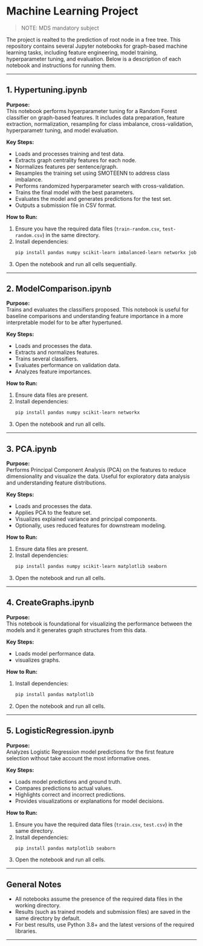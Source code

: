 # Machine Learning Project

>NOTE: MDS mandatory subject

The project is realted to the prediction of root node in a free tree. This repository contains several Jupyter notebooks for graph-based machine learning tasks, including feature engineering, model training, hyperparameter tuning, and evaluation. Below is a description of each notebook and instructions for running them.

---

## 1. Hypertuning.ipynb

**Purpose:**  
This notebook performs hyperparameter tuning for a Random Forest classifier on graph-based features. It includes data preparation, feature extraction, normalization, resampling for class imbalance, cross-validation, hyperparametr tuning, and model evaluation.

**Key Steps:**
- Loads and processes training and test data.
- Extracts graph centrality features for each node.
- Normalizes features per sentence/graph.
- Resamples the training set using SMOTEENN to address class imbalance.
- Performs randomized hyperparameter search with cross-validation.
- Trains the final model with the best parameters.
- Evaluates the model and generates predictions for the test set.
- Outputs a submission file in CSV format.

**How to Run:**
1. Ensure you have the required data files (`train-random.csv`, `test-random.csv`) in the same directory.
2. Install dependencies:
   ```bash
   pip install pandas numpy scikit-learn imbalanced-learn networkx joblib
   ```
3. Open the notebook and run all cells sequentially.

---

## 2. ModelComparison.ipynb

**Purpose:**  
Trains and evaluates the classifiers proposed. This notebook is useful for baseline comparisons and understanding feature importance in a more interpretable model for to be after hypertuned.

**Key Steps:**
- Loads and processes the data.
- Extracts and normalizes features.
- Trains several classifiers.
- Evaluates performance on validation data.
- Analyzes feature importances.

**How to Run:**
1. Ensure data files are present.
2. Install dependencies:
   ```bash
   pip install pandas numpy scikit-learn networkx
   ```
3. Open the notebook and run all cells.

---

## 3. PCA.ipynb

**Purpose:**  
Performs Principal Component Analysis (PCA) on the features to reduce dimensionality and visualize the data. Useful for exploratory data analysis and understanding feature distributions.

**Key Steps:**
- Loads and processes the data.
- Applies PCA to the feature set.
- Visualizes explained variance and principal components.
- Optionally, uses reduced features for downstream modeling.

**How to Run:**
1. Ensure data files are present.
2. Install dependencies:
   ```bash
   pip install pandas numpy scikit-learn matplotlib seaborn
   ```
3. Open the notebook and run all cells.

---

## 4. CreateGraphs.ipynb

**Purpose:**  
This notebook is foundational for visualizing the performance between the models and it generates graph structures from this data. 

**Key Steps:**
- Loads model performance data.
- visualizes graphs.

**How to Run:**
1. Install dependencies:
   ```bash
   pip install pandas matplotlib
   ```
2. Open the notebook and run all cells.

---

## 5. LogisticRegression.ipynb

**Purpose:**  
Analyzes Logistic Regression model predictions for the first feature selection without take account the most informative ones.

**Key Steps:**
- Loads model predictions and ground truth.
- Compares predictions to actual values.
- Highlights correct and incorrect predictions.
- Provides visualizations or explanations for model decisions.

**How to Run:**
1. Ensure you have the required data files (`train.csv`, `test.csv`) in the same directory.
2. Install dependencies:
   ```bash
   pip install pandas matplotlib seaborn
   ```
3. Open the notebook and run all cells.

---

## General Notes

- All notebooks assume the presence of the required data files in the working directory.
- Results (such as trained models and submission files) are saved in the same directory by default.
- For best results, use Python 3.8+ and the latest versions of the required libraries.

---
